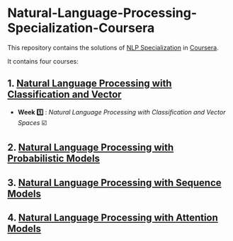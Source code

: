 # Natural-Language-Processing-Specialization-Coursera

This repository contains the solutions of [NLP Specialization](https://www.coursera.org/specializations/natural-language-processing) in [Coursera](https://www.coursera.org/).

It contains four courses:
 ## 1. [Natural Language Processing with Classification and Vector](https://www.coursera.org/learn/classification-vector-spaces-in-nlp)
 
 - **Week :one:** : *Natural Language Processing with Classification and Vector Spaces* :ballot_box_with_check:
    
    
 ## 2. [Natural Language Processing with Probabilistic Models](https://www.coursera.org/learn/probabilistic-models-in-nlp)
 
 
 ## 3. [Natural Language Processing with Sequence Models](https://www.coursera.org/learn/sequence-models-in-nlp)
 
 
 ## 4. [Natural Language Processing with Attention Models](https://www.coursera.org/learn/attention-models-in-nlp)

 
